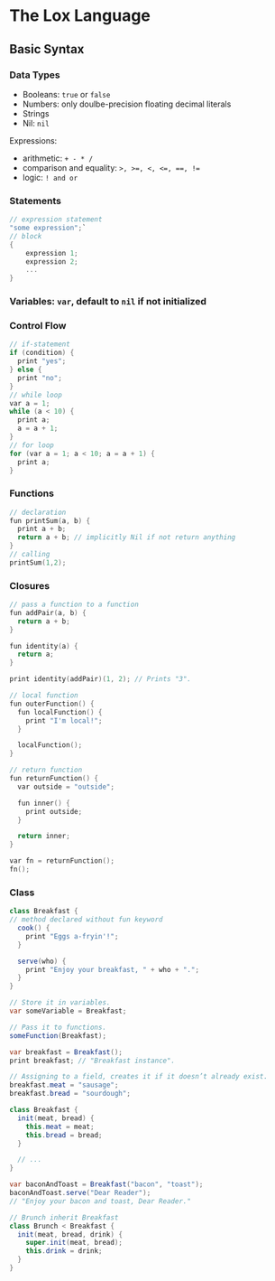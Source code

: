 # The Lox Language
## Basic Syntax
### Data Types
* Booleans: `true` or `false`
* Numbers: only doulbe-precision floating decimal literals
* Strings
* Nil: `nil`

Expressions:
* arithmetic: `+ - * / `
* comparison and equality: `>, >=, <, <=, ==, !=`
* logic: `! and or`

### Statements
```C
// expression statement
"some expression";`
// block 
{
    expression 1;
    expression 2;
    ...
}
```

### Variables: `var`, default to `nil` if not initialized

### Control Flow
```C
// if-statement
if (condition) {
  print "yes";
} else {
  print "no";
}
// while loop
var a = 1;
while (a < 10) {
  print a;
  a = a + 1;
}
// for loop
for (var a = 1; a < 10; a = a + 1) {
  print a;
}
```

### Functions
```C
// declaration
fun printSum(a, b) {
  print a + b;
  return a + b; // implicitly Nil if not return anything
}
// calling
printSum(1,2);
```

### Closures
```C
// pass a function to a function
fun addPair(a, b) {
  return a + b;
}

fun identity(a) {
  return a;
}

print identity(addPair)(1, 2); // Prints "3".

// local function
fun outerFunction() {
  fun localFunction() {
    print "I'm local!";
  }

  localFunction();
}

// return function
fun returnFunction() {
  var outside = "outside";

  fun inner() {
    print outside;
  }

  return inner;
}

var fn = returnFunction();
fn();
```

### Class
```java
class Breakfast {
// method declared without fun keyword
  cook() {
    print "Eggs a-fryin'!";
  }

  serve(who) {
    print "Enjoy your breakfast, " + who + ".";
  }
}

// Store it in variables.
var someVariable = Breakfast;

// Pass it to functions.
someFunction(Breakfast);

var breakfast = Breakfast();
print breakfast; // "Breakfast instance".

// Assigning to a field, creates it if it doesn’t already exist.
breakfast.meat = "sausage";
breakfast.bread = "sourdough";

class Breakfast {
  init(meat, bread) {
    this.meat = meat;
    this.bread = bread;
  }

  // ...
}

var baconAndToast = Breakfast("bacon", "toast");
baconAndToast.serve("Dear Reader");
// "Enjoy your bacon and toast, Dear Reader."

// Brunch inherit Breakfast
class Brunch < Breakfast {
  init(meat, bread, drink) {
    super.init(meat, bread);
    this.drink = drink;
  }
}
```
